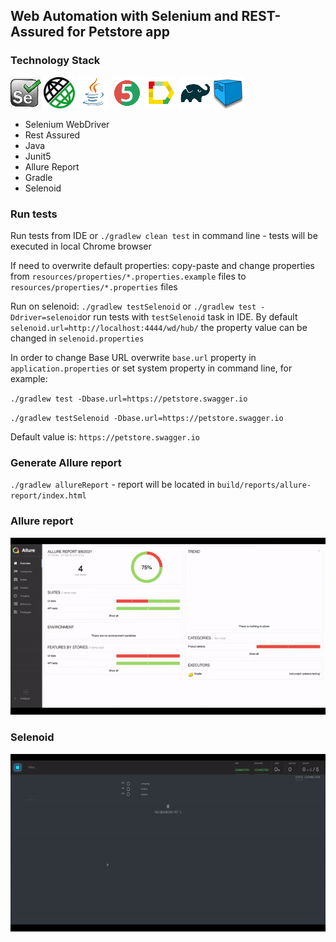 ## Web Automation with Selenium and REST-Assured for Petstore app

### Technology Stack
![Selenium WebDriver](readme/Selenium.png)
![Rest Assured](readme/RestAssured.png)
![Java](readme/Java.png)
![JUnit5](readme/JUnit5.png)
![Allure_Report](readme/Allure_Report.png)
![Gradle](readme/Gradle.png)
![Selenoid](readme/Selenoid.png)
- Selenium WebDriver
- Rest Assured
- Java
- Junit5
- Allure Report
- Gradle
- Selenoid

### Run tests
Run tests from IDE or `./gradlew clean test` in command line - tests will be executed in local Chrome browser

If need to overwrite default properties: copy-paste and change properties from `resources/properties/*.properties.example` files to `resources/properties/*.properties` files

Run on selenoid: `./gradlew testSelenoid` or `./gradlew test -Ddriver=selenoid`or run tests with `testSelenoid` task in IDE. 
By default `selenoid.url=http://localhost:4444/wd/hub/` the property value can be changed in `selenoid.properties`


In order to change Base URL overwrite `base.url` property in `application.properties` or set system property in command line, for example:

`./gradlew test -Dbase.url=https://petstore.swagger.io`

`./gradlew testSelenoid -Dbase.url=https://petstore.swagger.io`

Default value is: `https://petstore.swagger.io`

### Generate Allure report
`./gradlew allureReport` - report will be located in `build/reports/allure-report/index.html`

### Allure report
![Allure](readme/Selenium_Allure.gif)
### Selenoid
![Selenoid](readme/Selenium_Selenoid.gif)


